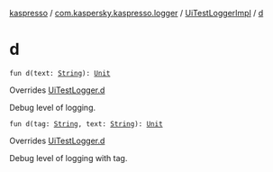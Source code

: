 [kaspresso](../../index.md) / [com.kaspersky.kaspresso.logger](../index.md) / [UiTestLoggerImpl](index.md) / [d](./d.md)

# d

`fun d(text: `[`String`](https://kotlinlang.org/api/latest/jvm/stdlib/kotlin/-string/index.html)`): `[`Unit`](https://kotlinlang.org/api/latest/jvm/stdlib/kotlin/-unit/index.html)

Overrides [UiTestLogger.d](../-ui-test-logger/d.md)

Debug level of logging.

`fun d(tag: `[`String`](https://kotlinlang.org/api/latest/jvm/stdlib/kotlin/-string/index.html)`, text: `[`String`](https://kotlinlang.org/api/latest/jvm/stdlib/kotlin/-string/index.html)`): `[`Unit`](https://kotlinlang.org/api/latest/jvm/stdlib/kotlin/-unit/index.html)

Overrides [UiTestLogger.d](../-ui-test-logger/d.md)

Debug level of logging with tag.

